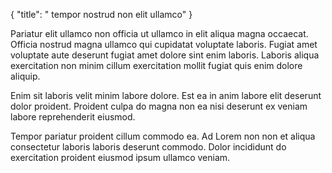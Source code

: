 {
  "title": " tempor nostrud non elit ullamco"
}

Pariatur elit ullamco non officia ut ullamco in elit aliqua magna occaecat. Officia nostrud magna ullamco qui cupidatat voluptate laboris. Fugiat amet voluptate aute deserunt fugiat amet dolore sint enim laboris. Laboris aliqua exercitation non minim cillum exercitation mollit fugiat quis enim dolore aliquip.

Enim sit laboris velit minim labore dolore. Est ea in anim labore elit deserunt dolor proident. Proident culpa do magna non ea nisi deserunt ex veniam labore reprehenderit eiusmod.

Tempor pariatur proident cillum commodo ea. Ad Lorem non non et aliqua consectetur laboris laboris deserunt commodo. Dolor incididunt do exercitation proident eiusmod ipsum ullamco veniam.